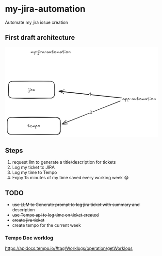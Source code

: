 # my-jira-automation
Automate my jira issue creation

## First draft architecture
![2 My jira automation.png](docs/img/architecture_jira_automation.png)

## Steps
1) request llm to generate a title/description for tickets
2) Log my ticket to JIRA
3) Log my time to Tempo
4) Enjoy 15 minutes of my time saved every working week 😂

## TODO
- ~~use LLM to Generate prompt to log jira ticket with summary and description~~
- ~~use Tempo api to log time on ticket created~~
- ~~create jira ticket~~
- create tempo for the current week

### Tempo Doc worklog
https://apidocs.tempo.io/#tag/Worklogs/operation/getWorklogs